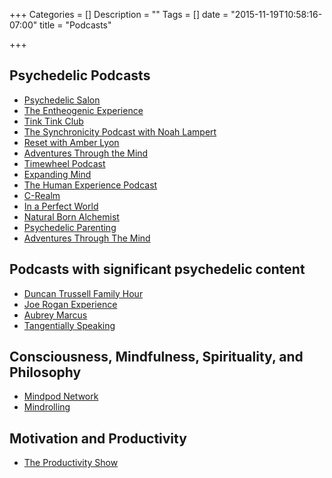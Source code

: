 +++
Categories = []
Description = ""
Tags = []
date = "2015-11-19T10:58:16-07:00"
title = "Podcasts"

+++


## Psychedelic Podcasts
* [Psychedelic Salon](http://psychedelicsalon.com)
* [The Entheogenic Experience](http://entheogenic.podomatic.com/)
* [Tink Tink Club](http://tinktinkclub.com)
* [The Synchronicity Podcast with Noah Lampert](http://www.mindpodnetwork.com/about-synchronicity/)
* [Reset with Amber Lyon](http://reset.me/podcast/)
* [Adventures Through the Mind](http://www.jameswjesso.com/series/attmind-radio/)
* [Timewheel Podcast](http://timewheel.net/PODCAST)
* [Expanding Mind](http://expandingmind.podbean.com/)
* [The Human Experience Podcast](http://www.thehumanxp.com/)
* [C-Realm](http://c-realm.com)
* [In a Perfect World](http://in-a-perfect-world.podomatic.com/)
* [Natural Born Alchemist](http://www.naturalbornalchemist.com/)
* [Psychedelic Parenting](http://www.psychedelicparenting.org/?cat=9)
* [Adventures Through The Mind](http://www.jameswjesso.com/category/media-2/attmind-radio/)

## Podcasts with significant psychedelic content
* [Duncan Trussell Family Hour](http://duncantrussell.com/)
* [Joe Rogan Experience](http://podcasts.joerogan.net/?search=Psychedelic)
* [Aubrey Marcus](http://aubreymarcus.com/category/podcast/)
* [Tangentially Speaking](http://chrisryanphd.com/tangentially-speaking/)

## Consciousness, Mindfulness, Spirituality, and Philosophy
* [Mindpod Network](http://www.mindpodnetwork.com/our-podcasts/)
* [Mindrolling](http://www.mindpodnetwork.com/mindrolling/)

## Motivation and Productivity
* [The Productivity Show](http://www.asianefficiency.com/podcast/)
